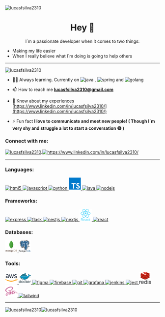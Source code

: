 <img align="center" src="https://user-images.githubusercontent.com/74038190/225813708-98b745f2-7d22-48cf-9150-083f1b00d6c9.gif" alt="lucasfsilva2310" height="400" width="2000" />
<h1 align="center">Hey 👋</h1>
<p align="center">I´m a passionate developer when it comes to two things: </p>
  <ul>
    <li>Making my life easier</li>
    <li>When I really believe what I´m doing is going to help others</li>
  </ul>
  
<hr>

<p align="left"> <img src="https://komarev.com/ghpvc/?username=lucasfsilva2310&label=Profile%20views&color=0e75b6&style=for-the-badge" alt="lucasfsilva2310" /> </p>

- 💬🌱 Always learning. Currently on <img src="https://www.vectorlogo.zone/logos/java/java-horizontal.svg" alt="java" width="80" height="40"/> , <img src="https://www.vectorlogo.zone/logos/springio/springio-ar21.svg" alt="spring" width="80" height="40"/> and  <img src="https://www.vectorlogo.zone/logos/golang/golang-ar21.svg" alt="golang" width="80" height="40"/>

- 📫 How to reach me **lucasfsilva2310@gmail.com**

- 📄 Know about my experiences [https://www.linkedin.com/in/lucasfsilva2310/](https://www.linkedin.com/in/lucasfsilva2310/)

- ⚡ Fun fact **I love to communicate and meet new people! ( Though I´m very shy and struggle a lot to start a conversation 😅 )**

<h3 align="left">Connect with me:</h3>
  <p align="left">
    <a href="https://dev.to/lucasfsilva2310" target="blank">
      <img align="center" src="https://raw.githubusercontent.com/rahuldkjain/github-profile-readme-generator/master/src/images/icons/Social/devto.svg" alt="lucasfsilva2310" height="35" width="40" />
    </a>
    <a href="https://linkedin.com/in/https://www.linkedin.com/in/lucasfsilva2310/" target="blank">
      <img align="center" src="https://user-images.githubusercontent.com/74038190/235294012-0a55e343-37ad-4b0f-924f-c8431d9d2483.gif" alt="https://www.linkedin.com/in/lucasfsilva2310/" height="50" width="50" />        </a>

</p>

<hr>

  <h3 align="left">Languages:</h3>
    <p align="left">
        <a href="https://www.w3.org/html/" target="_blank" rel="noreferrer"> 
          <img src="https://w7.pngwing.com/pngs/201/90/png-transparent-logo-html-html5-thumbnail.png" alt="html5" width="40" height="40"/> 
        </a> 
        <a href="https://developer.mozilla.org/en-US/docs/Web/JavaScript" target="_blank" rel="noreferrer">
          <img src="https://user-images.githubusercontent.com/74038190/212257454-16e3712e-945a-4ca2-b238-408ad0bf87e6.gif" alt="javascript" width="40" height="40"/>
        </a>
        <a href="https://www.python.org" target="_blank" rel="noreferrer"> 
          <img src="https://user-images.githubusercontent.com/74038190/212257472-08e52665-c503-4bd9-aa20-f5a4dae769b5.gif" alt="python" width="40" height="40"/> 
        </a>
        <a href="https://www.typescriptlang.org/" target="_blank" rel="noreferrer"> 
          <img src="https://raw.githubusercontent.com/devicons/devicon/master/icons/typescript/typescript-original.svg" alt="typescript" width="40" height="40"/> 
        </a> 
        <a href="https://www.java.com/" target="_blank" rel="noreferrer"> 
          <img src="https://www.vectorlogo.zone/logos/java/java-horizontal.svg" alt="java" width="90" height="40"/> 
        </a>
        <a href="https://nodejs.org" target="_blank" rel="noreferrer"> 
          <img src="https://user-images.githubusercontent.com/74038190/212257460-738ff738-247f-4445-a718-cdd0ca76e2db.gif" alt="nodejs" width="40" height="40"/> 
        </a> 
    </p> 
    <h3 align="left">Frameworks:</h3>
    <p align="left">
      <a href="https://expressjs.com" target="_blank" rel="noreferrer"> 
        <img src="https://ajeetchaulagain.com/static/7cb4af597964b0911fe71cb2f8148d64/87351/express-js.png" alt="express" width="40" height="40"/> 
      </a>
      <a href="https://flask.palletsprojects.com/" target="_blank" rel="noreferrer"> 
        <img src="https://static.javatpoint.com/tutorial/flask/images/flask-tutorial.png" alt="flask" width="40" height="40"/> 
      </a>
      <a href="https://nestjs.com/" target="_blank" rel="noreferrer"> 
        <img src="https://www.vectorlogo.zone/logos/nestjs/nestjs-ar21.svg" alt="nestjs" width="80" height="40"/> 
      </a> 
      <a href="https://nextjs.org/" target="_blank" rel="noreferrer"> 
        <img src="https://encrypted-tbn0.gstatic.com/images?q=tbn:ANd9GcS7gmv65nxUV9rPmaJRuu4GL77Czoqvh9Qv0g&s" alt="nextjs" width="40" height="40"/> 
      </a>
      <a href="https://reactjs.org/" target="_blank" rel="noreferrer"> 
        <img src="https://raw.githubusercontent.com/devicons/devicon/master/icons/react/react-original-wordmark.svg" alt="react" width="40" height="40"/> 
      </a>
      <a href="https://spring.io/" target="_blank" rel="noreferrer"> 
        <img src="https://www.vectorlogo.zone/logos/springio/springio-ar21.svg" alt="react" width="90" height="40"/> 
      </a>
    </p>
    <h3 align="left">Databases:</h3>
    <p align="left">
      <a href="https://www.mongodb.com/" target="_blank" rel="noreferrer"> 
        <img src="https://raw.githubusercontent.com/devicons/devicon/master/icons/mongodb/mongodb-original-wordmark.svg" alt="mongodb" width="40" height="40"/> 
      </a> 
      <a href="https://www.postgresql.org" target="_blank" rel="noreferrer"> 
        <img src="https://raw.githubusercontent.com/devicons/devicon/master/icons/postgresql/postgresql-original-wordmark.svg" alt="postgresql" width="40" height="40"/> 
      </a> 
    </p>

<h3 align="left">Tools:</h3>
<p align="left"> 
  
  <a href="https://aws.amazon.com" target="_blank" rel="noreferrer"> 
  <img src="https://raw.githubusercontent.com/devicons/devicon/master/icons/amazonwebservices/amazonwebservices-original-wordmark.svg" alt="aws" width="40" height="40"/>
  </a>
  
  <a href="https://www.docker.com/" target="_blank" rel="noreferrer">
  <img src="https://raw.githubusercontent.com/devicons/devicon/master/icons/docker/docker-original-wordmark.svg" alt="docker" width="40" height="40"/>
  </a>
  
  <a href="https://www.figma.com/" target="_blank" rel="noreferrer"> 
  <img src="https://seeklogo.com/images/F/figma-logo-3C82F1B96E-seeklogo.com.png" alt="figma" width="90" height="25"/> 
  </a> 
  
  <a href="https://firebase.google.com/" target="_blank" rel="noreferrer"> 
  <img src="https://www.vectorlogo.zone/logos/firebase/firebase-ar21.svg" alt="firebase" width="90" height="40"/> 
  </a> 
  
  <a href="https://git-scm.com/" target="_blank" rel="noreferrer"> 
  <img src="https://www.vectorlogo.zone/logos/git-scm/git-scm-icon.svg" alt="git" width="40" height="40"/> 
  </a> 
  
  <a href="https://grafana.com" target="_blank" rel="noreferrer"> 
  <img src="https://www.vectorlogo.zone/logos/grafana/grafana-ar21.svg" alt="grafana" width="90" height="40"/> 
  </a> 
  
  <a href="https://www.jenkins.io" target="_blank" rel="noreferrer"> 
  <img src="https://www.vectorlogo.zone/logos/jenkins/jenkins-ar21.svg" alt="jenkins" width="90" height="40"/> 
  </a> 
  
  <a href="https://jestjs.io" target="_blank" rel="noreferrer"> 
  <img src="https://www.vectorlogo.zone/logos/jestjsio/jestjsio-ar21.svg" alt="jest" width="90" height="40"/> 
  </a> 
  
  <a href="https://redis.io" target="_blank" rel="noreferrer"> 
  <img src="https://raw.githubusercontent.com/devicons/devicon/master/icons/redis/redis-original-wordmark.svg" alt="redis" width="40" height="40"/> 
  </a> 
  
  <a href="https://sass-lang.com" target="_blank" rel="noreferrer"> 
  <img src="https://raw.githubusercontent.com/devicons/devicon/master/icons/sass/sass-original.svg" alt="sass" width="40" height="40"/> 
  </a> 
  
  <a href="https://tailwindcss.com/" target="_blank" rel="noreferrer"> 
  <img src="https://www.vectorlogo.zone/logos/tailwindcss/tailwindcss-ar21.svg" alt="tailwind" width="90" height="40"/> 
  </a> 
  
  </p>

<hr>

<p><img height=200 align="left" src="https://github-readme-stats.vercel.app/api/top-langs?username=lucasfsilva2310&show_icons=true&locale=en&layout=donut&theme=transparent" alt="lucasfsilva2310" /></p>

<p><img height=200 align="left" src="https://github-readme-stats.vercel.app/api?username=lucasfsilva2310&show_icons=true&locale=en&theme=transparent" alt="lucasfsilva2310" /></p>

<!-- Trophies <p align="left"> <a href="https://github.com/ryo-ma/github-profile-trophy"><img src="https://github-profile-trophy.vercel.app/?username=lucasfsilva2310" alt="lucasfsilva2310" /></a> </p>
